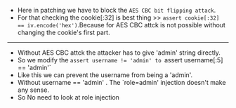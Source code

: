 * Here in patching we have to block the `AES CBC bit flipping attack`.
* For that checking the cookie[:32] is best thing >> `assert cookie[:32] == iv.encode('hex')`.Because for AES CBC attck is not possible without changing the cookie's first part.
------------------
* Without AES CBC attck the attacker has to give 'admin' string directly.
* So we modify the `assert username != 'admin' to `assert username[:5] == 'admin'`
* Like this we can prevent the username from being a 'admin'.
* Without username == 'admin' . The `role=admin' injection doesn't make any sense.
* So No need to look at role injection
